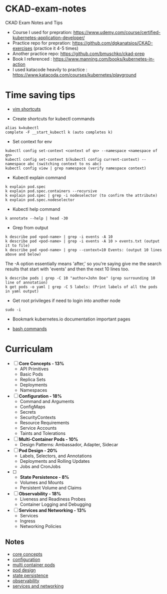 # CKAD-exam-notes
CKAD Exam Notes and Tips

* Course I used for prepration: https://www.udemy.com/course/certified-kubernetes-application-developer/
* Practice repo for prepration: https://github.com/dgkanatsios/CKAD-exercises (practice it 4-5 times)
* Another practice repo: https://github.com/bmuschko/ckad-prep
* Book I referenced : https://www.manning.com/books/kubernetes-in-action
* I used katacode heavily to practice : https://www.katacoda.com/courses/kubernetes/playground

# Time saving tips

* [vim shortcuts](vimtricks.md#section)

* Create shortcuts for kubectl commands
```
alias k=kubectl
complete -F __start_kubectl k (auto completes k)
```
* Set context for env

```
kubectl config set-context <context of qn> --namespace <namespace of qn>
kubectl config set-context $(kubectl config current-context) --namespace abc (switching context to ns abc)
kubectl config view | grep namespace (verify namespace context)
```
* Kubectl explain command

```
k explain pod.spec
k explain pod.spec.containers --recursive
k explain pod.spec | grep -i nodeselector (to confirm the attribute)
k explain pod.spec.nodeselector
```
* Kubectl help command

```
k annotate --help | head -30
```

* Grep from output

```
k describe pod <pod-name> | grep -i events -A 10
k describe pod <pod-name> | grep -i events -A 10 > events.txt (output it to file)
k describe pod <pod-name> | grep --context=10 Events: (output 10 lines above and below) 
```
The -A option essentially means 'after,' so you're saying give me the search results that start with 'events' and then the next 10 lines too.

```
k describe pods | grep -C 10 "author=John Doe" (grep surrounding 10 line of annotation)
k get pods -o yaml | grep -C 5 labels: (Print labels of all the pods in yaml output)
```

* Get root privileges if need to login into another node
```
sudo -i
```
* Bookmark kubernetes.io documentation important pages  

* [bash commands](bashcommands.md#section)

# Curriculam 

- [ ] __Core Concepts - 13%__
  - API Primitives
  - Basic Pods
  - Replica Sets
  - Deployments
  - Namespaces
- [ ] __Configuration - 18%__
  - Command and Arguments
  - ConfigMaps
  - Secrets
  - SecurityContexts
  - Resource Requirements
  - Service Accounts
  - Taints and Tolerations
- [ ] __Multi-Container Pods - 10%__
  - Design Patterns: Ambassador, Adapter, Sidecar
- [ ] __Pod Design - 20%__
  - Labels, Selectors, and Annotations
  - Deployments and Rolling Updates
  - Jobs and CronJobs
- [ ] - __State Persistence - 8%__
  - Volumes and Mounts
  - Persistent Volume and Claims
- [ ] __Observability - 18%__
  - Liveness and Readiness Probes
  - Container Logging and Debugging
- [ ] __Services and Networking - 13%__
  - Services
  - Ingress
  - Networking Policies

## Notes

* [core concepts](CoreConcepts/README.md#section)
* [configuration](Configurations/README.md#section)
* [multi container pods](Multi-ContainerPods/README.md#section)
* [pod design](PodDesign/README.md#section)
* [state persistence](StatePersistence/README.md#section)
* [observability](Observability/README.md#section)
* [services and networking](ServicesAndNetworking/README.md#section)